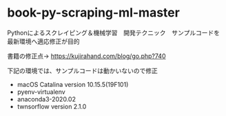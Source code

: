 # book-py-scraping-ml-master
Pythonによるスクレイピング＆機械学習　開発テクニック　サンプルコードを最新環境へ適応修正が目的

書籍の修正点→ https://kujirahand.com/blog/go.php?740

下記の環境では、サンプルコードは動かいないので修正
 - macOS Catalina version 10.15.5(19F101)
 - pyenv-virtualenv
 - anaconda3-2020.02
 - twnsorflow version 2.1.0
